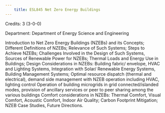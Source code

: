 ```yaml
---
    title: ESL845 Net Zero Energy Buildings
---
```

Credits: 3 (3-0-0)

Department: Department of Energy Science and Engineering

Introduction to Net Zero Energy Buildings (NZEBs) and its Concepts; Different Definitions of NZEBs; Relevance of Such Systems; Steps to Achieve NZEBs; Challenges Involved in the Design of Such Systems, Sources of Renewable Power for NZEBs; Thermal Loads and Energy Use in Buildings; Design Considerations in NZEBs: Building fabric/ envelope, HVAC and Lighting Systems, Integration with Solar/ Renewable Energy Systems, Building Management Systems; Optimal resource dispatch (thermal and electrical), demand side management with NZEB operation including HVAC, lighting control Operation of building microgrids in grid connected/islanded modes, provision of ancillary services or peer to peer sharing among the various buildings Comfort considerations in NZEBs: Thermal Comfort, Visual Comfort, Acoustic Comfort, Indoor Air Quality; Carbon Footprint Mitigation; NZEB Case Studies, Future Directions.